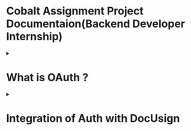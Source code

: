 # Cobalt Assignment Project Documentaion(Backend Developer Internship)

 <details close>
 <summary><h1>What is OAuth ?</h1></summary>

**Roles**

   ***OAuth defines four roles:***

*resource owner

      An entity capable of granting access to a protected resource.
      When the resource owner is a person, it is referred to as an
      end-user.

*resource server

      The server hosting the protected resources, capable of accepting
      and responding to protected resource requests using access tokens.

*client

      An application making protected resource requests on behalf of the
      resource owner and with its authorization.  The term "client" does
      not imply any particular implementation characteristics (e.g.,
      whether the application executes on a server, a desktop, or other
      devices).

*authorization server

      The server issuing access tokens to the client after successfully
      authenticating the resource owner and obtaining authorization.

>NOTE - The interaction between the authorization server and resource server
   is beyond the scope of this specification.  The authorization server
   may be the same server as the resource server or a separate entity.
   A single authorization server may issue access tokens accepted by
   multiple resource servers.

**Protocol Flow**

     +--------+                               +---------------+
     |        |--(A)- Authorization Request ->|   Resource    |
     |        |                               |     Owner     |
     |        |<-(B)-- Authorization Grant ---|               |
     |        |                               +---------------+
     |        |
     |        |                               +---------------+
     |        |--(C)-- Authorization Grant -->| Authorization |
     | Client |                               |     Server    |
     |        |<-(D)----- Access Token -------|               |
     |        |                               +---------------+
     |        |
     |        |                               +---------------+
     |        |--(E)----- Access Token ------>|    Resource   |
     |        |                               |     Server    |
     |        |<-(F)--- Protected Resource ---|               |
     +--------+                               +---------------+
</details>
<details close>
<summary><h1> Integration of Auth with DocUsign</h1></summary>

**Obtaining an access token**

The goal of authentication is to obtain an access token. An `access token` is needed for every API call to DocuSign.

**Determining OAuth flow**

1.Authorization Code Grant with Node.js

2.JSON Web Tokens (JWT) with Node.js

> In this project  i start using JWT OAuth flow because in my previous projects i done one authentication using JWT tokens.


# Journey

* first, i created a normal files like index.js --> which helps to get the the form data for further authentication.
                                      main.html--> simple boiler plate to genrate the front page.
* We are going to Integrate `eSignatures` into our application, because I find out this is the main `feature` of the `DocUsign`.
* Now, lets use the `SDKs` features of DocUsign.
* Why we using Sdks? --> They provide SDKs to wrap our eSignature REST API with objects, properties, and methods in your favorite programming language.

> Start working in Node.js SDKs
* Installing `docusign-esign` dependencies.
* Using the SDK

To make eSignature REST API calls with the SDK, you need:

- A current accessToken.
- The basePath for the API call.
- For most API calls, you’ll also need the relevant accountId. Note that it is common for a user to be a member of multiple accounts.

# Now, Authentication Part

### Obtaining an access token
* The goal of authentication is to obtain an access token. An access token is needed for every API call to DocuSign. Access tokens last from one to eight hours, depending on the grant type used to obtain the access token.

### Determining the OAuth flow
* We are going to Authenticate with JWT Token.
* So, Every Node.js SDK (eSignature as well as others) includes two JWT Grant functions:
      1.requestJWTUserToken.
      2.requestJWTApplicationToken.

### Information we need to get JWT token.

1. Integration key (client ID):
2. RSA private key:
3. Base path:
4. Impersonated User ID (UserID)
5. Scopes:

> Settting all these confidential data in our `.env file`.
> All these data is avaiilable in `App and keys` section of your developer account.

### Intialising docuSign API client

* We need this to generate the token.
```js
let dsApiClient = new docusign.ApiClient();
    dsApiClient.setBasePath(BASE_PATH);
    const results = await dsApi.requestJWTUserToken(
         INTEGRATION_KEY,
         USER_ID,
         "signature",
         fs.readFileSync(path.join(__dirname,"private.key")),
         3600
        );
    res.sendFile(path.join(__dirname,'main.html'));
```
* Our JWT token is present in `results.body`, but there is a catch-

>NOTE - The owner of the devlopment account needs to authorise to use it. Because, JWT Grant enables developers to obtain OAuth access tokens without requiring users to log in, given that they have already provided consent for the application to impersonate them when making API calls. 

* SO, we gonna grant consent individually.
* The JWT supposed to be used reuse b/w req for certain user and we will acheive this by saving both the access token and expires timestamp  inside the session.
* So, we need to add new dependencies to our application `express-session`.

> Now, our application is `authenticated`, now we can make starting calls to our docUsign Api.

### How to request a signature by email using a template(remote signing)

* From all required data we need `TemplateID`, so we need to create a template inside our `DocUsign`.
* And, for that we need a PDF.

Step 1. Obtain your OAuth token  --> the JWT we already got
Step 2. Create an envelope definition from a template  --> we created a new template and get his template id
Step 3. Create and send the envelope.

# Challenges face

* Not able to use JWT grant function  - `requestJWTApplicationToken`, IDK its not working in code.
* Granting the consent.
